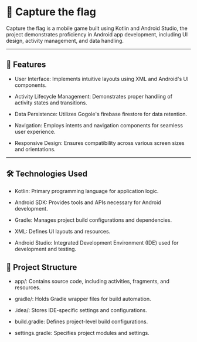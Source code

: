 # 📱 Capture the flag
Capture the flag is a mobile game built using Kotlin and Android Studio, the project demonstrates proficiency in Android app development, including UI design, activity management, and data handling.

---

## 🚀 Features
- User Interface: Implements intuitive layouts using XML and Android's UI components.

- Activity Lifecycle Management: Demonstrates proper handling of activity states and transitions.

- Data Persistence: Utilizes Gogole's firebase firestore for data retention.

- Navigation: Employs intents and navigation components for seamless user experience.

- Responsive Design: Ensures compatibility across various screen sizes and orientations.

---

## 🛠️ Technologies Used
- Kotlin: Primary programming language for application logic.

- Android SDK: Provides tools and APIs necessary for Android development.

- Gradle: Manages project build configurations and dependencies.

- XML: Defines UI layouts and resources.

- Android Studio: Integrated Development Environment (IDE) used for development and testing.

## 📁 Project Structure
- app/: Contains source code, including activities, fragments, and resources.

- gradle/: Holds Gradle wrapper files for build automation.

- .idea/: Stores IDE-specific settings and configurations.

- build.gradle: Defines project-level build configurations.

- settings.gradle: Specifies project modules and settings.

